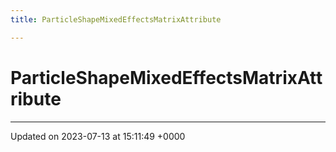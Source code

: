 ```yaml
---
title: ParticleShapeMixedEffectsMatrixAttribute

---
```


# ParticleShapeMixedEffectsMatrixAttribute





-------------------------------

Updated on 2023-07-13 at 15:11:49 +0000